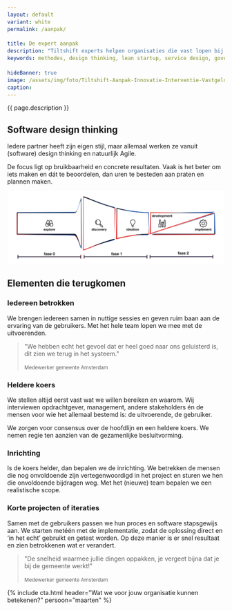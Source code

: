 ```yaml
---
layout: default
variant: white
permalink: /aanpak/

title: De expert aanpak
description: "Tiltshift experts helpen organisaties die vast lopen bij digitale transformatie. Vanuit het perspectief van de business zorgen ze voor daadkracht en doelgerichtheid. Dat doen ze niet zomaar, daar zit ervaring en een mening achter."
keywords: methodes, design thinking, lean startup, service design, government digital services, agile, xp, creative commons

hideBanner: true
image: /assets/img/foto/Tiltshift-Aanpak-Innovatie-Interventie-Vastgelopen-digitaliserings-project.jpg
caption: 
---
```

{{ page.description }}

## Software design thinking
Iedere partner heeft zijn eigen stijl, maar allemaal werken ze vanuit (software) design thinking en natuurlijk Agile.

De focus ligt op bruikbaarheid en concrete resultaten. Vaak is het beter om iets maken en dát te beoordelen, dan uren te besteden aan praten en plannen maken.

<div class="article-image">
    <img src="/assets/img/Fases-Software-Design-Thinking.jpg" alt="Systematische weergave van de fases van Software Design Thinking">
</div>

## Elementen die terugkomen

### Iedereen betrokken

We brengen iedereen samen in nuttige sessies en geven ruim baan aan de ervaring van de gebruikers. Met het hele team lopen we mee met de uitvoerenden.

> "We hebben echt het gevoel dat er heel goed naar ons geluisterd is, dit zien we terug in het systeem."
>
> <small>Medewerker gemeente Amsterdam</small>

### Heldere koers

We stellen altijd eerst vast wat we willen bereiken en waarom. Wij interviewen opdrachtgever, management, andere stakeholders én de mensen voor wie het allemaal bestemd is: de uitvoerende, de gebruiker.

We zorgen voor consensus over de hoofdlijn en een heldere koers. We nemen regie ten aanzien van de gezamenlijke besluitvorming.

### Inrichting

Is de koers helder, dan bepalen we de inrichting. We betrekken de mensen die nog onvoldoende zijn vertegenwoordigd in het project en sturen we hen die onvoldoende bijdragen weg. Met het (nieuwe) team bepalen we een realistische scope.

### Korte projecten of iteraties

Samen met de gebruikers passen we hun proces en software stapsgewijs aan. We starten metéén met de implementatie, zodat de oplossing direct en ‘in het echt’ gebruikt en getest worden. Op deze manier is er snel resultaat en zien betrokkenen wat er verandert.

> "De snelheid waarmee jullie dingen oppakken, je vergeet bijna dat je bij de gemeente werkt!"
>
> <small class="author">Medewerker gemeente Amsterdam</small>

{% include cta.html header="Wat we voor jouw organisatie kunnen betekenen?" persoon="maarten" %}

